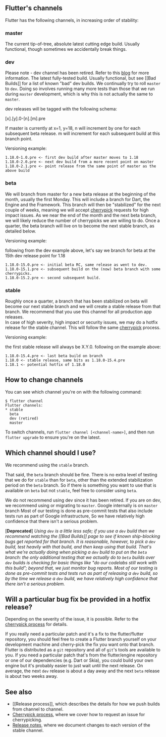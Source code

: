 ## Flutter's channels

Flutter has the following channels, in increasing order of stability:

### master

The current tip-of-tree, absolute latest cutting edge build. Usually functional, though sometimes we accidentally break things.

### dev
Please note - dev channel has been retired. Refer to this [blog](https://medium.com/flutter/whats-new-in-flutter-2-8-d085b763d181) for more information.
The latest fully-tested build. Usually functional, but see [[Bad Builds]] for a list of known "bad" dev builds. We continually try to roll `master` to `dev`. Doing so involves running many more tests than those that we run during `master` development, which is why this is not actually the same to `master`.

dev releases will be tagged with the following schema:

[x].[y].0-[n].[m].pre

If master is currently at x=1, y=18, n will increment by one for each subsequent beta release.  m will increment for each subsequent build at this branch point. 

Versioning example:
```
1.18.0-1.0.pre <- first dev build after master moves to 1.18
1.18.0-2.0.pre <- next dev build from a more recent point on master
1.18.0-2.1.pre <- point release from the same point of master as the above build
```
### beta

We will branch from master for a new beta release at the beginning of the month, usually the first Monday.  This will include a branch for Dart, the Engine and the Framework.  This branch will then be "stabilized" for the next couple of weeks, meaning we will accept [cherrypick](https://github.com/flutter/flutter/wiki/Flutter-Cherrypick-Process) requests for high impact issues.  As we near the end of the month and the next beta branch, we will likely reduce the number of cherrypicks we are willing to do.  Once a quarter, the beta branch will live on to become the next stable branch, as detailed below.

Versioning example:

following from the dev example above, let's say we branch for beta at the 15th dev release point for 1.18
```
1.18.0-15.0.pre <- initial beta RC, same release as went to dev.
1.18.0-15.1.pre <- subsequent build on the (now) beta branch with some cherrypicks.
1.18.0-15.2.pre <- second subsequent build.
```
### stable

Roughly once a quarter, a branch that has been stabilized on beta will become our next stable branch and we will create a stable release from that branch.  We recommend that you use this channel for all production app releases.  
In case of high severity, high impact or security issues, we may do a hotfix release for the stable channel.  This will follow the same [cherrypick](https://github.com/flutter/flutter/wiki/Flutter-Cherrypick-Process) process.

Versioning example:

the first stable release will always be X.Y.0.  following on the example above:
```
1.18.0-15.4.pre <- last beta build on branch
1.18.0 <- stable release, same bits as 1.18.0-15.4.pre
1.18.1 <- potential hotfix of 1.18.0
```
## How to change channels

You can see which channel you're on with the following command:

```
$ flutter channel
Flutter channels:
* stable
  beta
  dev (retired)
  master
```

To switch channels, run `flutter channel [<channel-name>]`, and then run `flutter upgrade` to ensure you're on the latest.

## Which channel should I use?

We recommend using the `stable` branch.

That said, the `beta` branch should be fine. There is no extra level of testing that we do for `stable` than for `beta`, other than the extended stabilization period on the `beta` branch. So if there is something you want to use that is available on `beta` but not `stable`, feel free to consider using `beta`.

We do not recommend using dev since it has been retired. If you are on dev, we recommend using or migrating to `master`. Google internally is on `master` branch Most of our testing is done as pre-commit tests that also include tests run as part of Google infrastructure, So we have relatively high confidence that there isn't a serious problem.

[**Deprecated**]
_Using `dev` is a little less safe; if you use a `dev` build then we recommend watching the [[Bad Builds]] page to see if known ship-blocking bugs get reported for that branch.  It is reasonable, however, to pick a `dev` build, test heavily with that build, and then keep using that build. That's what we're actually doing when picking a `dev` build to put on the `beta` branch: the only additional testing that we actually do to `beta` builds over `dev` builds is checking for basic things like "do our codelabs still work with this build"; beyond that, we just monitor bug reports. Most of our testing is done as pre-commit tests and tests run as part of releasing a `dev` build, so by the time we release a `dev` build, we have relatively high confidence that there isn't a serious problem._

## Will a particular bug fix be provided in a hotfix release?

Depending on the severity of the issue, it is possible.  Refer to the [cherrypick process](https://github.com/flutter/flutter/wiki/Flutter-Cherrypick-Process) for details.

If you really need a particular patch and it's a fix to the flutter/flutter repository, you should feel free to create a Flutter branch yourself on your development machine and cherry-pick the fix you want onto that branch. Flutter is distributed as a `git` repository and all of `git`'s tools are available to you. If you need a particular patch that's from the flutter/engine repository or one of our dependencies (e.g. Dart or Skia), you could build your own engine but it's probably easier to just wait until the next release. On average, the next `dev` release is about a day away and the next `beta` release is about two weeks away.

## See also

* [[Release process]], which describes the details for how we push builds from channel to channel.
* [Cherrypick process](https://github.com/flutter/flutter/wiki/Flutter-Cherrypick-Process), where we cover how to request an issue for cherrypicking.
* [Release notes](https://flutter.dev/docs/development/tools/sdk/release-notes), where we document changes to each version of the stable channel.
